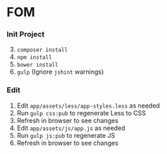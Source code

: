 FOM
================

### Init Project
  3. `composer install`
  4. `npm install`
  5. `bower install`
  6. `gulp` (Ignore `jshint` warnings)
  
### Edit

  1. Edit `app/assets/less/app-styles.less` as needed
  2. Run `gulp css:pub` to regenerate Less to CSS
  3. Refresh in browser to see changes
  4. Edit `app/assets/js/app.js` as needed
  5. Run `gulp js:pub` to regenerate JS
  6. Refresh in browser to see changes
